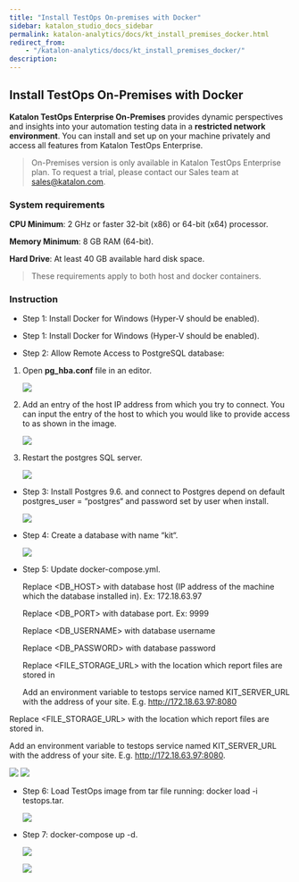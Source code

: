 ```yaml
---
title: "Install TestOps On-premises with Docker" 
sidebar: katalon_studio_docs_sidebar
permalink: katalon-analytics/docs/kt_install_premises_docker.html 
redirect_from:
    - "/katalon-analytics/docs/kt_install_premises_docker/"
description: 
---
```


## Install TestOps On-Premises with Docker

**Katalon TestOps Enterprise On-Premises** provides dynamic perspectives and insights into your automation testing data in a **restricted network environment**. You can install and set up on your machine privately and access all features from Katalon TestOps Enterprise.

> On-Premises version is only available in Katalon TestOps Enterprise plan. To request a trial, please contact our Sales team at sales@katalon.com.

### System requirements

**CPU Minimum**:       2 GHz or faster 32-bit (x86) or 64-bit (x64) processor.

**Memory Minimum**:    8 GB RAM (64-bit).

**Hard Drive**:        At least 40 GB available hard disk space.

> These requirements apply to both host and docker containers.

### Instruction

* Step 1: Install Docker for Windows (Hyper-V should be enabled).

* Step 1: Install Docker for Windows (Hyper-V should be enabled).
* Step 2: Allow Remote Access to PostgreSQL database:

1. Open **pg_hba.conf** file in an editor.

   ![](https://github.com/katalon-studio/docs-images/raw/master/katalon-analytics/docs/kt_install_premises_docker/kt_open_pg_hba.png)

2. Add an entry of the host IP address from which you try to connect. You can input the entry of the host to which you would like to provide access to as shown in the image.

   ![](https://github.com/katalon-studio/docs-images/raw/master/katalon-analytics/docs/kt_install_premises_docker/kt_entry_host.png)

3. Restart the postgres SQL server.

   ![](https://github.com/katalon-studio/docs-images/raw/master/katalon-analytics/docs/kt_install_premises_docker/kt_restart_sql_server.png)

* Step 3: Install Postgres 9.6. and connect to Postgres depend on default postgres_user = “postgres“ and password set by user when install.

   ![](https://github.com/katalon-studio/docs-images/raw/master/katalon-analytics/docs/kt_install_premises_docker/kt_install_connect_postgres.png)

* Step 4: Create a database with name “kit“.

   ![](https://github.com/katalon-studio/docs-images/raw/master/katalon-analytics/docs/kt_install_premises_docker/kt_create_database_kit.png)

* Step 5: Update docker-compose.yml.

   Replace <DB_HOST> with database host (IP address of the machine which the database installed in). Ex: 172.18.63.97

   Replace <DB_PORT> with database port. Ex: 9999

   Replace <DB_USERNAME> with database username

   Replace <DB_PASSWORD> with database password

   Replace <FILE_STORAGE_URL> with the location which report files are stored in

   Add an environment variable to testops service named KIT_SERVER_URL with  the address of your site. E.g. http://172.18.63.97:8080

Replace <FILE_STORAGE_URL> with the location which report files are stored in.

Add an environment variable to testops service named KIT_SERVER_URL with the address of your site. E.g. http://172.18.63.97:8080.

![](https://github.com/katalon-studio/docs-images/raw/master/katalon-analytics/docs/kt_install_premises_docker/kt_docker_compose.png)
   ![](https://github.com/katalon-studio/docs-images/raw/master/katalon-analytics/docs/kt_install_premises_docker/kt_docker_compose.png)

* Step 6: Load TestOps image from tar file running: docker load -i testops.tar.

   ![](https://github.com/katalon-studio/docs-images/raw/master/katalon-analytics/docs/kt_install_premises_docker/kt_run_docker_load.png)

* Step 7: docker-compose up -d.

   ![](https://github.com/katalon-studio/docs-images/raw/master/katalon-analytics/docs/kt_install_premises_docker/kt_docker_compose_up.png)

   ![](https://github.com/katalon-studio/docs-images/raw/master/katalon-analytics/docs/kt_install_premises_docker/kt_docker_compose_up_1.png)
